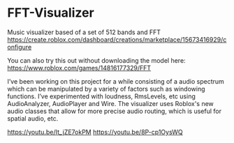 # FFT-Visualizer
Music visualizer based of a set of 512 bands and FFT https://create.roblox.com/dashboard/creations/marketplace/15673416929/configure

You can also try this out without downloading the model here: https://www.roblox.com/games/14816177329/FFT

I’ve been working on this project for a while consisting of a audio spectrum which can be manipulated by a variety of factors such as windowing functions. I’ve experimented with loudness, RmsLevels, etc using AudioAnalyzer, AudioPlayer and Wire.
The visualizer uses Roblox's new audio classes that allow for more precise audio routing, which is useful for spatial audio, etc.

https://youtu.be/It_jZE7okPM
https://youtu.be/8P-cp1OysWQ
